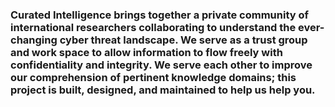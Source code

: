 ### Curated Intelligence brings together a private community of international researchers collaborating to understand the ever-changing cyber threat landscape. We serve as a trust group and work space to allow information to flow freely with confidentiality and integrity. We serve each other to improve our comprehension of pertinent knowledge domains; this project is built, designed, and maintained to help us help you.

